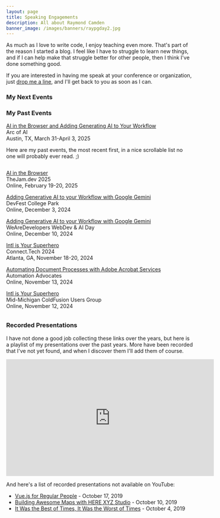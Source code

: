 ```yaml
---
layout: page
title: Speaking Engagements
description: All about Raymond Camden
banner_image: /images/banners/raypgday2.jpg
---
```



As much as I love to write code, I enjoy teaching even more. That's part of the reason 
I started a blog. I feel like I have to struggle to learn new things, and if I can help
make that struggle better for other people, then I think I've done something good. 

If you are interested in having me speak at your conference or organization, 
just <a href="/contact">drop me a line</a>, and I'll get back to you as soon as I can.

<h3>My Next Events</h3>

<!--
Nothing planned currently. Invite me to speak at your event! 
-->

<h3>My Past Events</h3>

<p>
<a href="https://www.arcofai.com/">AI in the Browser and Adding Generating AI to Your Workflow</a><br/>
Arc of AI<br/>
Austin, TX, March 31-April 3, 2025
</p>



<p>
Here are my past events, the most recent first, in a nice scrollable list no one will probably ever read. ;)
</p>

<div style="height: 400px; overflow:scroll">
<p>
<a href="https://cfe.dev/sessions/jamdev2025-ai-in-browser/">AI in the Browser</a><br/>
TheJam.dev 2025<br/>
Online, February 19-20, 2025
</p>

<p>
<a href="https://gdg.community.dev/events/details/google-gdg-college-park-presents-devfest-college-park/">Adding Generative AI to your Workflow with Google Gemini</a><br/>
DevFest College Park<br/>
Online, December 3, 2024
</p>

<p>
<a href="https://www.wearedevelopers.com/events/webdev-ai-day">Adding Generative AI to your Workflow with Google Gemini</a><br/>
WeAreDevelopers WebDev &amp; AI Day<br/>
Online, December 10, 2024
</p>

<p>
<a href="https://connect.tech">Intl is Your Superhero</a><br/>
Connect.Tech 2024<br/>
Atlanta, GA, November 18-20, 2024
</p>

<p>
<a href="https://www.meetup.com/automation-advocates/events/304061463">Automating Document Processes with Adobe Acrobat Services</a><br/>
Automation Advocates<br/>
Online, November 13, 2024
</p>

<p>
<a href="https://mmcfug.org/">Intl is Your Superhero</a><br/>
Mid-Michigan ColdFusion Users Group<br/>
Online, November 12, 2024
</p>

<p>
<a href="https://developerevents.adobe.com/events/details/adobe-developer-events-developer-experience-presents-adobe-developers-live-2024/">Customizing the Web Platform with Web Components</a><br/>
Adobe Developers List<br/>
Online, November 12, 2024
</p>


<p>
<a href="https://apiworld.co/">Automating and Scaling the Creative Process with Adobe Firefly Services</a><br/>
API World 2024<br/>
Santa Clara, CA, November 5-7, 2024
</p>

<p>
<a href="https://cfsummit.adobeevents.com/">Integrating Generative AI in your ColdFusion Application</a><br/>
ColdFusion Summit 2024<br/>
Las Vegas, NV, September 30 - October 1, 2024
</p>

<p>
<a href="https://www.algolia.com/devcon/">Integrating Algolia Recommend with My Blog</a><br/>
Algolia DevCon 2024<br/>
Online, October 2-3rd, 2024
</p>

<p>
<a href="https://events.geekle.us/javascript/">Customizing the Web Platform with Web Components</a><br/>
JavaScript Global Summit '24<br/>
Online, September 24-25, 2024
</p>

<p>
<a href="https://gdg.community.dev/events/details/google-gdg-craiova-presents-fnd-conference-2024/">Adding Generative AI to your Workflow with Google Gemini</a><br/>
F/ND Conference 2024<br/>
Online, May 18, 2024
</p>

<p>
<a href="https://carahevents.carahsoft.com/Event/Details/429564-adobe">Customizing the Web Platform with Web Components</a><br/>
Adobe ColdFusion Summit East 2024<br/>
Reston, VA, April 24, 2024
</p>

<p>
<a href="https://devnexus.com/presentations/climbing-up-with-alpine-js">Climbing Up with Alpine.js</a><br/>
Devnexus<br/>
Atlanta, GA, April 9-11, 2024
</p>

<p>
<a href="https://gdsc.community.dev/events/details/developer-student-clubs-ontario-tech-university-presents-web-development-with-alpinejs/">Web Development with Alpine.js</a><br/>
Google Developer Student Clubs<br/>
Online, March 22, 2024
</p>


<p>
<a href="https://adobe-coldfusion-online-summit-2024.attendease.com/">Leveraging Adobe Acrobat PDF services with Adobe ColdFusion</a><br/>
Adobe ColdFusion Online Summit 2024<br/>
Online, February 26, 2024
</p>


<p>
<a href="https://thatconference.com/tx/2024/">Customizing the Web Platform with Web Components</a><br/>
THAT Conference<br/>
Round Rock, TX, January 30 - February 1, 2024
</p>

<p>
<a href="https://cfe.dev/events/the-jam-2024/">Using Generative AI as Your Content Assistant</a><br/>
TheJam.dev 2024<br/>
Online, January 24th
</p>

<p>
<a href="https://mmcfug.org/">Customizing the Web Platform with Web Components</a><br/>
Mid-Michigan ColdFusion Users Group<br/>
Online, January 9th
</p>

<p>
<a href="https://apiworld.co/">The Photoshop API</a><br/>
API World<br/>
Santa Clara, CA, October 24-26, 2023
</p>

<p>
<a href="https://2023.allthingsopen.org/">A Beginner's Guide to Wrangling Asynchronicity in JavaScript </a><br/>
All Things Open<br/>
Raleigh, NC, October 15-17, 2023
</p>

<p>
<a href="https://cfsummit.adobeevents.com/">Leveraging Adobe Acrobat PDF services with Adobe ColdFusion</a><br/>
Adobe ColdFusion Summit 2023<br/>
Las Vegas, October 2-3, 2023
</p>

<p>
<a href="https://events.geekle.us/js23/">A Beginner's Guide to Wrangling Asynchronicity in JavaScript</a><br/>
JavaScript Global Summit'23<br/>
Online, September 19-20, 2023
</p>

<p>
<a href="https://cfe.dev/events/automating-images-with-photoshop-apis/">Automating Image Workflows with Photoshop APIs</a><br/>
Certified Fresh Events<br/>
Online, August 8, 2023
</p>

<p>
<a href="https://11tymeetup.dev/">Building a Now page in Eleventy</a><br/>
Eleventy Meetup<br/>
Online, August 17, 2023
</p>

<p>
<a href="https://hopin.com/events/adobe-developer-partner-days-2023/registration">Automating Image Workflows with APIs</a><br/>
Developer & Partner Days 2023<br/>
Online, June 27-28, 2023
</p>

<p>
<a href="https://events.geekle.us/api/">How NOT to API</a><br/>
API Forum 2023<br/>
Online, June 13-14, 2023
</p>

<p>
<a href="https://www.meetup.com/net-user-group-of-bc/events/293540789/">Roll Your Own HTML with Web Components</a><br/>
.Net User Group of BC<br/>
Online, May 30, 2023
</p>

<p>
<a href="https://reg.adobe.com/flow/adobe/as23/sessions/page/catalog/session/1661982238829001DliT">Make Documents Work Harder: Better Viewing, Better Insights</a><br>
Adobe Summit 2023<br/>
Las Vegas, March 19-23, 2023
</p>

<p>
<a href="https://cfe.dev/events/the-jam-2023/">Web Components the Eleventy Way</a><br>
The Jam.dev 2023<br/>
Online, January 25-26, 2023
</p>

<p>
<a href="https://mmcfug.org/">Introduction to Alpine.js</a><br>
Mid-Michigan ColdFusion Uses Group<br/>
Online, January 10, 2023
</p>

<p>
<a href="https://cfsummit-online.meetus.adobeevents.com/">Mining Electronic Documents for Fun and Profit (and other business critical needs)</a><br>
Adobe ColdFusion Summit Online<br/>
Online, December 7, 2022
</p>

<p>
<a href="https://2022.connect.tech/session?id=356006">Mining Electronic Documents for Fun and Profit (and other business critical needs)</a><br>
Connect.Tech<br/>
Atlanta, GA, November 8-9, 2022
</p>

<p>
<a href="https://www.devfestbr.com/">A Beginner's Guide to Wrangling Asynchronicity in JavaScript</a><br>
DevFest Baton Rouge<br/>
Baton Rouge, LA, October 29, 2022
</p>

<p>
<a href="https://www.eventbrite.com/e/document-services-apis-and-you-tickets-428587234957">Document Services APIs and You</a><br/>
CFUG Tech Talk<br/>
Online, October 20, 2022
</p>

<p>
<a href="https://cfsummit.adobeevents.com/attendease/networking/experience/dca5a3d0-cb4e-447a-818f-0cfebc4f3e22/0915d7ca-fb41-48a6-ad07-9ee17b2b06cf">Mining Electronic Documents for Fun and Profit (and other business critical needs)</a><br/>
ColdFusion Summit 2022<br/>
Las Vegas, NV, October 3-4, 2022
</p>

<p>
<a href="https://events.geekle.us/js/">A Beginner's Guide to Wrangling Asynchronicity in JavaScript</a><br/>
JavaScript Global Conference<br/>
Online, September 27-28, 2022
</p>

<p>
<a href="https://www.intothebox.org/">Extending PDF Capabilities With Adobe Document Services</a><br/>
Into the Box - Pre Conference<br/>
Online, September 2, 2022
</p>

<p>
<a href="https://that.us/activities/0xjqK7HWH9jB3CMjiprv">Peanut Butter Jamstack</a> and <a href="https://that.us/activities/ROoWjm8L9aEI1Aa6fiaX">A Beginner's Guide to Wrangling Asynchronicity in JavaScript</a><br/>
THAT Conference<br/>
Wisconsin Dells, WI, July 26-27, 2022
</p>


<p>
<a href="https://adobe-coldfusion-devweek-2022.attendease.com/">Enhance Your Web Pages with Alpine.js</a><br/>
Adobe ColdFusion Developer Week 2022<br/>
Online, July 18-22, 2022
</p>

<p>
<a href="https://hopin.com/events/creative-cloud-partner-days-2022/registration">Become a Document Superhero using Adobe PDF Services and Adobe Acrobat Sign</a><br/>
Creative Cloud Digital Partner Days<br/>
Online, June 28, 2022
</p>

<p>
<a href="https://mybuild.microsoft.com/en-US/sessions/d7a418cd-51bf-4e33-bbac-0275ba0286df">Ask the Experts: Document automation: From APIs to low-code with Adobe & Microsoft</a><br/>
Microsoft Build<br/>
Online, May 25, 2022
</p>

<p>
<a href="https://www.meetup.com/Tucson-Adobe-User-Group/events/285005013/">Introduction to PDF Embed API with Adobe Evangelist Raymond Camden</a><br/>
Tucson Adobe User Group<br/>
Online, May 12, 2022
</p>

<p>
<a href="https://devnexus.com/speakers/329">Peanut Butter Jamstack</a><br/>
Devnexus<br/>
Atlanta, GA, April 12-14, 2022
</p>

<p>
<a href="https://11tymeetup.dev/events/ep-7-structuring-11ty-projects-and-rendering-rss-content/">Rendering RSS Content</a><br/>
Eleventy Meetup<br/>
Online, March 28, 2022
</p>

<p>
<a href="https://portal.adobe.com/widget/adobe/as22/sessions?search=S505">Dynamic Document Generation and Adobe Commerce</a><br/>
Adobe Summit<br/>
Online, March 16, 2022
</p>

<p>
<a href="https://www.meetup.com/de-DE/jamstack_berlin/events/282051742/">Search and the Jamstack</a><br/>
Jamstack_Berlin<br/>
Online, February 28, 2022
</p>


<p>
<a href="https://embed.emamo.com/event/developerweek-2022/s/pro-workshop-the-static-site-generator-that-goes-all-the-way-to-11-eleventy-WwLqMo">The Static Site Generator that Goes all the Way to 11 - Eleventy</a><br/>
DeveloperWeek 2022<br/>
Online, February 7, 2022
</p>

<p>
<a href="http://mmcfug.org/">Enhancing your Document Super Powers with Adobe PDF Embed And Services</a><br/>
Mid-Michigan ColdFusion Users Group<br/>
Online, January 11, 2022
</p>

<p>
<a href="https://cfsummit.vconfex.com/site/adobe-cold-fusion-summit-2021/1290">Taking Jamstack All the Way to Eleven - An introduction to Eleventy</a><br/>
Adobe ColdFusion Summit 2021<br/>
Online, December 7-8, 2021
</p>

<p>
<a href="https://2021.connect.tech/session?id=6222">A Beginner's Guide to Wrangling Asynchronicity in JavaScript</a> and <a href="https://2021.connect.tech/session?id=6219">Slice and Dice PDFs like a Pro</a><br/>
connect.tech<br/>
Atlanta, Georgia, November 8-10, 2021
</p>

<p>
<a href="https://apiworld.co/">Building awesome document workflows with APIs</a><br/>
API World<br/>
Online, October 26-28, 2021
</p>

<p>
<a href="https://developerevents.adobe.com/events/details/adobe-developer-events-developer-experience-presents-adobe-developers-live/">Wrangle PDFs on the web like a pro</a> and <a href="https://developerevents.adobe.com/events/details/adobe-developer-events-developer-experience-presents-adobe-developers-live/">Dynamically generating documents with Adobe Document Generation API</a><br/>
Adobe Developers Live<br/>
Online, October 4-5, 2021
</p>

<p>
<a href="https://www.intothebox.org/">Extending PDF Capabilities With Adobe Document Services</a><br/>
Ortus Galaxy - Web Development Conference<br/>
Houston, Texas, September 23-24, 2021
</p>

<p>
<a href="https://cfe.dev/events/wrangle-documents-on-the-web/">Working with Documents on the Web
</a><br/>
Certified Fresh Events<br/>
Online, August 26, 2021
</p>

<p>
<a href="https://adobe.vconfex.com/site/adobe-coldfusion-developer-week/977">Adobe Document Services and ColdFusion</a><br/>
Adobe ColdFusion Developer Week<br/>
Online, June 22 - 24, 2021
</p>

<p>
<a href="https://www.tracydevs.com/2021/05/building-serverless-workflows-pipedream/">Building Serverless Workflows in Pipedream
</a><br/>
Tracy Developer Meetup<br/>
Online, May 14, 2021
</p>

<p>
<a href="https://www.meetup.com/Atlanta-Vue-js-Meetup/events/276177433/">Introduction to Vite.js</a><br/>
Atlanta Vue.js Meetup<br/>
Online, April 27, 2021
</p>

<p>
<a href="http://mmcfug.org/">Embracing the Jamstack</a><br/>
Mid-Michigan ColdFusion Users Group<br/>
Online, April 13, 2021
</p>

<p>
<a href="https://www.brdnug.org/2021/03/brdnug-meeting-march-10-2021-twitch/">Embracing the Jamstack</a><br/>
Baton Rouge .NET User Group<br/>
Online, March 10, 2021
</p>

<p>
<a href="https://cfe.dev/events/the-jam-2021/">Search This!</a><br/>
The Jam.dev<br/>
Online, January 28, 2021
</p>

<p>
<a href="https://www.meetup.com/NorthAtlantaJavaScript/events/274871614/">A Beginner's Guide to Wrangling Asynchronicity in JavaScript</a><br/>
North Atlanta JavaScript and Web Dev<br/>
Online, December 17, 2020
</p>

<p>
<a href="https://websummit.com/schedule/timeslot/mapping-without-maps-hosted-by-here-technologies">Mapping Without Maps</a><br/>
websummit<br/>
Online, December 2, 2020
</p>

<p>
<a href="https://www.meetup.com/JAMstack-Toronto/events/274128808/">11ties: 11 min ⚡️ talks on 11ty, on 11/11</a><br/>
Jamstack Toronto<br/>
Online, November 11, 2020
</p>

<p>
<a href="https://vuetoronto.com/">The Vue CLI for People Scared of the Vue CLI</a><br/>
VueConf Toronto 2020<br/>
Online, November 5, 2020
</p>

<p>
<a href="https://apiworld.co/hackathon/">Introduction to HERE APIs</a><br/>
API World<br/>
Online, October 26, 2020
</p>

<p>
<a href="https://connect.tech/session?id=329">API Integration in your Jamstack</a><br/>
connect.tech 2020<br/>
Online, October 14, 2020
</p>

<p>
<a href="https://www.sciencejf.com/talks/visualizing-map-data-with-here-studio/">Visualizing Map Data with HERE Studio</a><br/>
Science Journalism Forum<br/>
Online, August 25, 2020
</p>

<p>
<a href="https://www.meetup.com/Women-Who-Code-London/events/272071323/">Introduction to Vue.js</a><br/>
Women Who Code London<br/>
Online, July 29, 2020
</p>

<p>
<a href="https://www.meetup.com/JAMStack_berlin/events/270907371">Introduction to Eleventy</a><br/>
JAMstack_Berlin<br/>
Online, July 27, 2020
</p>

<p>
<a href="https://www.meetup.com/sandiegojs/events/qzjltrybckbvb/">Introduction to Vuex</a><br/>
San Diego JavaScript Community<br/>
Online, July 16, 2020
</p>

<p>
<a href="https://www.tracydevs.com/2020/06/adding-location-services-to-your-jamstack/">Adding Location Services to Your JAMStack</a><br/>
Tracy Developer Meetup<br/>
Online, June 18, 2020
</p>

<p>
<a href="https://www.meetup.com/SacInteractive/events/271253203/">Adding Location Services to Your JAMStack</a><br/>
SacInteractive Meetup<br/>
Online, June 17, 2020
</p>

<p>
<a href="https://cfe.dev/events/vue-workshop/">Building Web Applications with Vue.js</a><br/>
Certified Fresh Events<br/>
Online, June 16, 2020
</p>

<p>
<a href="https://www.meetup.com/SeattleVueJS/events/269959927/">Introduction to Vue.js</a><br/>
Seattle VueJS Meetup<br/>
Online, May 27, 2020
</p>

<p>
<a href="https://devchat.tv/conferences/javascript-remote-2020/">Learning JavaScript by Doing JavaScript</a><br/>
JavaScript Remote Conf 2020<br/>
Online, May 13, 2020
</p>

<p>
<a href="https://opensource101.com/sessions/writing-the-darn-docs/">Writing the Darn Docs</a><br/>
OpenSource 101 at Home<br/>
Online, May 12, 2020
</p>

<p>
Geocoding and Search<br/>
Online, April 28, 2020
</p>

<p>
Introduction to HERE Studio<br/>
Online, April 24, 2020
</p>

<p>
<a href="https://www.twitch.tv/heredev">Adding Location Services to your JAMstack</a><br/>
A look at using HERE location services with static sites. Another Twitch livestream!<br/>
Online, April 15, 2020
</p>

<p>
<a href="https://www.twitch.tv/heredev">Displaying your Data Hub Data</a><br/>
A Twitch stream where I'll demonstrate different ways of mapping Data Hub geospatial data.<br/>
Online, April 1, 2020
</p>

<p>
<a href="https://www.twitch.tv/polyglotdev">Twitch stream on Eleventy</a><br/>
I'll be doing a stream on polyglotdev about the coolness that is Eleventy.<br/>
Online, March 31, 2020
</p>

<p>
<a href="https://devnexus.com/speakers/329">Kicking Butt with Vue.js</a><br/>
DevNexus<br/>
Atlanta, GA, February 19-21, 2020
</p>

<p>
<a href="https://cfe.dev/events/flashback-conference-2020/">The Dynamic Web, from CGI to Serverless</a><br/>
Flashback Conference<br/>
Orlando, FL, February 10-11, 2020
</p>

<p>
<a href="https://www.eventbrite.com/e/javascript-and-friends-vuejs-columbus-meetup-tickets-85537704577">An Introduction to Gridsome</a><br/>
JavaScript and Friends<br/>
Columbus, OH, January 22, 2020
</p>


<p>
<a href="https://jsmobileconf.com/schedule/session-camden.html">Client-Side Data Storage</a><br/>
jsMobileConf<br/>
Boston, MA, November 12-13, 2019
</p>


<p>
<a href="https://connect.tech/session/?id=4244">Vue for Real People</a> and <a href="https://connect.tech/session/?id=4290">The Platform Formally Known as Static</a><br/>
connect.tech<br/>
Atlanta, GA, October 16-18, 2019
</p>

<p>
<a href="https://www.directionsmag.com/webinar/9176">Building Awesome Maps with HERE XYZ Studio</a><br/>
DirectionsMag<br/>
Online, October 10, 2019
</p>

<p>
<a href="https://fronteers.nl/congres/2019/">It was the best of times, it was the worst of times...</a><br/>
Fronteers<br/>
Amsterdam, NL, October 3-4, 2019
</p>

<p>
<a href="https://www.youtube.com/watch?v=E_doZHnIKfk&feature=youtu.be">Introduction to HERE XYZ</a><br/>
Online, September 26, 2019
</p>

<p>
<a href="https://www.meetup.com/Baton-Rouge-NET-and-SQL-Server-User-Groups/events/264145354/">Introduction to Vue.js</a><br/>
.Net and SQL Server User Group<br/>
Baton Route, LA, September 11, 2019
</p>

<p>
<a href="http://codelandconf.com/">Vue for Real People</a><br/>
Codeland<br/>
New York, NY, July 22, 2019
</p>


<p>
<a href="https://cfe.dev/events/intro-to-vue/">An Introduction to Vue</a><br/>
Certified Fresh Events<br/>
Online, May 23rd, 2019
</p>

<p>
<a href="https://www.acadianasoftwaregroup.org/">Intro to Vue</a><br/>
Acadiana Software Group<br/>
Lafayette, LA, May 15, 2019
</p>

<p>
<a href="https://nativescriptdevday.org/">From Vue to NativeScript-Vue</a><br/>
NativeScript Developer Day<br/>
Amsterdam, NL, April 11-12, 2019
</p>


<p>
<a href="https://devnexus.com/presentations/3742/">Building Webapps with Vue.js & Nuxt.js</a><br/>
DevNexus<br/>
Atlanta, GA, March 6-8, 2019
</p>

<p>
<a href="https://devnexus.com/presentations/3380/">Vue.js for Regular People</a><br/>
DevNexus<br/>
Atlanta, GA, March 6-8, 2019
</p>

<p>
<a href="https://certifiedfreshevents.com/events/web-development-difficult/">Has Web Development Become Difficult?</a><br>
Online, November 27, 2018
</p>

<p>
<a href="http://connect.tech/">Building PWAs for People Terrified of PWAs</a><br>
connect.tech<br>
Atlanta, GA, October 18, 2018
</p>

<p>
<a href="https://www.meetup.com/gdg-atlanta/events/254160519">An Introduction to WebTask</a><br>
Google Developer Group Atlanta, Women Techmakers Atlanta<br>
Atlanta, GA, October 17, 2018
</p>

<p>
<a href="https://www.safaribooksonline.com/live-training/courses/learn-serverless-application-development-with-webtask/0636920215011/">Learn Serverless Application Development with Webtask</a><br>
Pearson/O'Reilly/Safari<br>
Online, October 8, 2018
</p>

<p>
PWA Talk<br>
<a href="https://www.intothebox.org/">Into the Box</a><br>
The Woodlands, TX<br>
April 26-27, 2018
</p>

<p>
Building Amazon Alexa Skills and Rapid API Development with Node and LoopBack<br>
<a href="http://codestock.org/">CodeStock</a><br>
Knoxville, TN<br>
April 20-21, 2018
</p>

<p>
Building PWAs for People Terrified of PWAs<br>
<a href="http://jazzcon.tech/">JazzCon</a><br>
New Orleans, LA<br>
March 21-23, 2018
</p>

<p>
Don't Over-React - just use Vue!<br>
<a href="http://devnexus.com/">DevNexus</a><br>
Atlanta, GA<br>
February 21-23, 2018
</p>

<p>
Going Serverless with Apache OpenWhisk<br>
<a href="http://devnexus.com/">DevNexus</a><br>
Atlanta, GA<br>
February 21-23, 2018
</p>

<p>
Building APIs with LoopBack<br>
<a href="https://www.meetup.com/pdxnode/events/247002841/">PDXNode</a><br>
Online for me, Portland for locals.<br>
February 9, 9PM CST
</p>

<p>
Web and Mobile Development Strategy Update<br>
<a href="http://gilbaneconference.com/2017/Default.aspx/">Gilbane Digital Content Conference</a><br>
Boston, MA<br>
November 28-29, 2017
</p>

<p>
Building a Progressive Web App - a Practical Example<br>
<a href="http://ncdevcon.com/">NCDevCon</a><br>
Raleigh, NC<br>
October 7-8, 2017
</p>

<p>
Going Serverless with OpenWhisk<br>
<a href="http://connect.tech/">connect.tech</a><br>
Atlanta, GA<br>
September 20-22, 2017
</p>

<p>
Developing JavaScript in 2017<br>
<a href="http://certifiedfreshevents.com/events/javascript-2017/">Certified Fresh Events</a><br>
Online<br>
August 23, 2017
</p>

<p>
Building Alexa Skills with OpenWhisk<br>
<a href="http://midwestjs.com">MidwestJS</a><br>
Minneapolis, MN<br>
August 16-18, 2017
</p>

<p>
Kick your server to the curb with OpenWhisk<br>
<a href="http://www.kcdc.info/index.html">KCDC 2017</a><br>
Kansas City, MO<br>
August 3-4, 2017
</p>

<p>
Kick Your Server to the Curb with OpenWhisk and Node.js for ColdFusion Developers<br>
<a href="http://www.cfobjective.com/">cfObjective</a><br>
Washington, DC<br>
July 20-21, 2017
</p>

<p>
<a href="https://www.facebook.com/events/1920692501553535/?acontext=%7B%22ref%22%3A%224%22%2C%22action_history%22%3A%22null%22%7D">OpenWhisk Talk</a><br/>
Acadiana Software Group<br>
433 Jefferson St, Lafayette, Louisiana 70501
June 14, 2017, 6:30PM
</p>

<p>
<a href="https://engage.vevent.com/index.jsp?eid=556&amp;seid=90389">Go Serverless with OpenWhisk</a><br>
Online (and free!)<br>
June 7, 2017, 12:00PM CST
</p>

<p>
<a href="https://www.intothebox.org/">Kick Your Server to the Curb and Go Serverless</a><br>
<a href="https://www.intothebox.org/">Into the Box</a><br>
The Woodlands, TX<br>
April 26-28, 2017
</p>

<p>
<a href="https://myibm.ibm.com/events/interconnect/all-sessions/session/1117A">Introduction to LoopBack</a><br>
InterConnect 2017<br>
Las Vegas, NV<br>
March 19-23, 2017
</p>

<p>
<a href="http://mobilewebdevconference.com/san-francisco-2017/agenda/day-three-general-conference/1115-am">Best Practices for Apache Cordova/PhoneGap Development</a><br>
Mobile+Web DevCon<br>
San Diego, CA<br>
March 1-3, 2017
</p>

<p>
<a href="https://forwardjs.com/">Serverless or Bust</a><br>
ForwardJS<br>
San Francisco, CA<br>
March 1, 2017
</p>

<p>
<a href="https://www.devnexus.com/s/index">Adding Dynamic Back to Static Site Generators</a><br>
DevNexus<br>
Atlanta, GA<br>
February 22-24, 2017
</p>

<p>
<a href="http://opensource101.com/talks/critiquing-open-source-alternatives/">Critiquing Open Source Alternatives</a><br>
OpenSource 101<br>
Raleigh, NC<br>
February 4, 2017
</p>

<p><a href="https://www.ortussolutions.com/odw/sessions/77">Going Static</a><br>
Ortus Developer Week, Online, November 14, 2016</p>

<p><a href="https://acadianasoftwaregroup.org/#/">Introduction to LoopBack</a><br>
Acadiana Software Group, Lafayette, LA, November 9, 2016</p>

<p><a href="http://connect.tech/">Introduction to LoopBack</a><br>
connect.tech, Atlanta, GA, October 20-22, 2016</p>

<p><a href="http://www.meetup.com/mobiletea/events/233772912/">LoopBack</a><br>
Mobile Tea, Boston MA, September 20, 2016</p>

<p><a href="http://developerday.nativescript.org/">Closing Keynote</a><br>
NativeScript Developer Day, Boston MA, September 20, 2016</p>

<p>Building APIs in LoopBack<br>
NCDevCon, Raleigh, NC, September 18, 2016</p>

<p><a href="http://ncdevcon.com/post.cfm/ncdevcon-2016-session-everything-they-didn-t-tell-you-about-hybrid-development">NCDevCon 2016 Session-Everything they didn’t tell you about hybrid development</a><br>
NCDevCon, Raleigh, NC, September 17, 2016</p>

<p><a href="http://midwestjs.com/">Rapidly developing APIs with StrongLoop, What they don’t tell you about Cordova</a><br>
MidwestJS<br>
Minneapolis, MN<br>
August 10-12, 2016</p>

<p><a href="https://forwardjs.com/">Bringing Dynamic Back to Static Sites</a><br>
ForwardJS<br>
San Francisco, CA<br>
July 29, 2016</p>

<p><a href="http://nodesummit.com/">Building APIs with LoopBack</a><br>
Node Summit<br>
San Francisco, CA<br>
July 27-28 2016</p>

<p><a href="http://www.meetup.com/Ionic-NYC-Meetup/events/231217932/">LoopBack Presentation</a><br>
Ionic NYC, June 29 2016, NYC, NY</p>

<p><a href="http://www.meetup.com/Mobile-Monday-New-York-City/events/231130196/">DevLab and Startup Demo Night - Rapid API Development w/ Node.js and LoopBack</a><br>
Mobile Monday, June 27 2016, NYC, NY</p>

<p><a href="http://www.devobjective.com/schedule/rapid-api-prototyping-in-node-js/">Rapid API Prototyping in Node.js</a><br>
devObjective, June 16 2016, Minneapolis, MN</p>

<p><a href="http://www.devobjective.com/schedule/javascript-templating-ftw/">JavaScript Templating FTW</a><br>
devObjective, June 16 2016, Minneapolis, MN</p>

<p><a href="https://strongloop.com/strongblog/webcast-introduction-to-ibm-api-connect/">Introduction to API Connect</a><br>
Online, June 7 2016</p>

<p><a href="http://gluecon.com/">LoopBack Presentation</a><br>
Gluecon, May 25 2016, Broomfield, CO</p>

<p><a href="https://www.eventbrite.com/e/loopbackjs-webinar-with-raymond-camden-tickets-22784668557?aff=wraymond">LoopBackJS Webinar with Raymond Camden</a><br>
Online, March 31, 2016</p>

<p><a href="https://plus.google.com/events/cp7o1hqo4afsq334ps60lhvhdt0">Using Browser Developer Tools</a><br>
Online, March 17, 2016</p>

<p><a href="http://conferences.oreilly.com/fluent/javascript-html-us">Rapidly building out your APIs</a><br>
FluentConf, San Francisco, CA, March 8, 2016&lt;/a&gt;</p>

<p><a href="http://pgday.phonegap.com/">When the heck is 4/8/2016?</a><br>
PhoneGap Day, Lehi, Utah, January 29, 2016</p>

<p><a href="http://www.meetup.com/Ionic-NYC-Meetup/events/227161281/">Ionic Services</a><br>
Ionic NYC, NYC, NY, January 13, 2016</p>

<p><a href="http://www.meetup.com/Bluemix-Developers-in-Baton-Rouge/events/226909006/">Deploying Node.js/Ionic applications with Bluemix</a><br>
Baton Rouge Bluemix Developers, Baton Rouge, LA, December 10, 2015</p>

<p><a href="http://www.meetup.com/Ionic-SF/events/225612872/">Ionic Services</a><br>
Ionic SF, SF, CA, October 14, 2015&lt;/a&gt;</p>

<p><a href="http://ncdevcon.com/">Working with Static Sites</a><br>NCDevCon, Raleigh, NC, September 27, 2015&lt;/a&gt;</p>

<p><a href="http://www.meetup.com/Manila-IBM-Bluemix-Cloud-Computing-and-PaaS-Meetup/events/224664318/">Cordova, Ionic, and MobileFirst</a><br>Manila, Philippines, September 11, 2015</p>

<p><a href="http://www.meetup.com/bluemixsg/events/224877089/">Cordova, Ionic, and MobileFirst</a><br>Singapore, September 10, 2015</p>

<p><a href="http://www.meetup.com/bluemixsg/events/224365620/">Ionic</a><br>Singapore, September 9, 2015</p>

<p><a href="http://www.meetup.com/mybluemix/events/224783628/">Cordova, Ionic, and MobileFirst</a><br>Kuala Lumpur, Malaysia, September 8, 2015&lt;/a&gt;</p>

<p><a href="http://www.meetup.com/mybluemix/events/224783610/">Ionic and MobileFirst</a><br>Kuala Lumpur, Malaysia, September 7, 2015&lt;/a&gt;</p>

<p><a href="http://www.oreilly.com/pub/e/3438">Static site generators: Why use them and how they work</a><br>Online, September 2, 2015</p>

<p><a href="http://www.meetup.com/Sydney-IBM-Open-Cloud-Meetup/events/224710686/">Cordova/Ionic/MobileFirst</a><br>Sydney, Australia, August 26, 2015</p>

<p><a href="http://www.meetup.com/Melbourne-IBM-Open-Cloud-Meetup/events/224710657/">Cordova/Ionic/MobileFirst</a><br>Melbourne, Australia, August 24, 2015</p>

<p><a href="http://www.netc2015.org/">Mountains of Code</a><br>Big Sky, Montana, August 10, 2015</p>

<p><a href="http://www.meetup.com/ionic_dallas/events/223045527/">Ionic Dallas</a><br>Dallas, Texas, July 7, 2015</p>

<p>
<a href="https://plus.google.com/u/0/events/cj9gq79q1nei2fmksdmhbjkkt1o">Working with Static Sites</a><br>Online, July 1, 2015
</p>

</div>

<h3>Recorded Presentations</h3>

I have not done a good job collecting these links over the years, but here is a playlist of my presentations over the past years. More have been recorded that I've not yet found, and when I discover them I'll add them of course.

<iframe width="560" height="315" src="https://www.youtube.com/embed/videoseries?list=PL_z-rqJYNijriBt9w3Snn1hRMCYWvIORR" frameborder="0" allowfullscreen></iframe>

And here's a list of recorded presentations not available on YouTube:

<ul>
<li><a href="https://www.recallact.com/presentation/vuejs-regular-people">Vue.js for Regular People</a> - October 17, 2019</li>
<li><a href="https://www.directionsmag.com/webinar/9176">Building Awesome Maps with HERE XYZ Studio</a> - October 10, 2019</li>
<li><a href="https://vimeo.com/364396720">It Was the Best of Times, It Was the Worst of Times</a> - October 4, 2019</a></li>
</ul>
